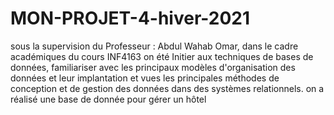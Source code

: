 # MON-PROJET-4-hiver-2021
sous la supervision du Professeur : Abdul Wahab Omar, dans le cadre académiques du cours INF4163 on été  Initier aux techniques de bases de données, familiariser avec les principaux modèles d'organisation des données et leur implantation et vues  les principales méthodes de conception et de gestion des données dans des systèmes relationnels. on a réalisé une base de donnée pour gérer un hôtel 

